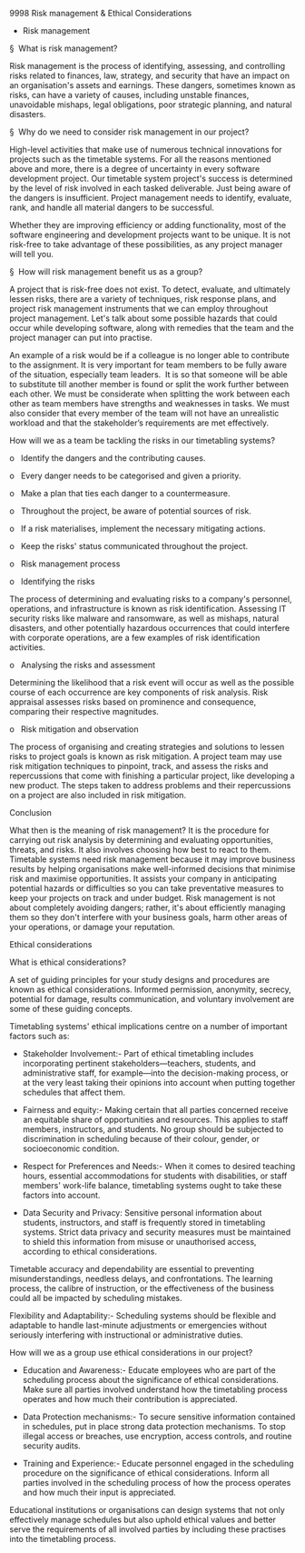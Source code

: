 9998
Risk management & Ethical Considerations 

- Risk management 

§  What is risk management?

Risk management is the process of identifying, assessing, and controlling risks related to finances, law, strategy, and security that have an impact on an organisation's assets and earnings. These dangers, sometimes known as risks, can have a variety of causes, including unstable finances, unavoidable mishaps, legal obligations, poor strategic planning, and natural disasters.


§  Why do we need to consider risk management in our project?

High-level activities that make use of numerous technical innovations for projects such as the timetable systems. For all the reasons mentioned above and more, there is a degree of uncertainty in every software development project. Our timetable system project's success is determined by the level of risk involved in each tasked deliverable. Just being aware of the dangers is insufficient. Project management needs to identify, evaluate, rank, and handle all material dangers to be successful.

Whether they are improving efficiency or adding functionality, most of the software engineering and development projects want to be unique. It is not risk-free to take advantage of these possibilities, as any project manager will tell you.

§  How will risk management benefit us as a group?

A project that is risk-free does not exist. To detect, evaluate, and ultimately lessen risks, there are a variety of techniques, risk response plans, and project risk management instruments that we can employ throughout project management. Let's talk about some possible hazards that could occur while developing software, along with remedies that the team and the project manager can put into practise.

An example of a risk would be if a colleague is no longer able to contribute to the assignment. It is very important for team members to be fully aware of the situation, especially team leaders.  It is so that someone will be able to substitute till another member is found or split the work further between each other. We must be considerate when splitting the work between each other as team members have strengths and weaknesses in tasks. We must also consider that every member of the team will not have an unrealistic workload and that the stakeholder’s requirements are met effectively.

How will we as a team be tackling the risks in our timetabling systems?

o   Identify the dangers and the contributing causes.

o   Every danger needs to be categorised and given a priority.

o   Make a plan that ties each danger to a countermeasure.

o   Throughout the project, be aware of potential sources of risk.

o   If a risk materialises, implement the necessary mitigating actions.

o   Keep the risks' status communicated throughout the project.

o   Risk management process

o   Identifying the risks

The process of determining and evaluating risks to a company's personnel, operations, and infrastructure is known as risk identification. Assessing IT security risks like malware and ransomware, as well as mishaps, natural disasters, and other potentially hazardous occurrences that could interfere with corporate operations, are a few examples of risk identification activities.

o   Analysing the risks and assessment

Determining the likelihood that a risk event will occur as well as the possible course of each occurrence are key components of risk analysis. Risk appraisal assesses risks based on prominence and consequence, comparing their respective magnitudes.

o   Risk mitigation and observation

The process of organising and creating strategies and solutions to lessen risks to project goals is known as risk mitigation. A project team may use risk mitigation techniques to pinpoint, track, and assess the risks and repercussions that come with finishing a particular project, like developing a new product. The steps taken to address problems and their repercussions on a project are also included in risk mitigation.


Conclusion

What then is the meaning of risk management? It is the procedure for carrying out risk analysis by determining and evaluating opportunities, threats, and risks. It also involves choosing how best to react to them. Timetable systems need risk management because it may improve business results by helping organisations make well-informed decisions that minimise risk and maximise opportunities. It assists your company in anticipating potential hazards or difficulties so you can take preventative measures to keep your projects on track and under budget. Risk management is not about completely avoiding dangers; rather, it's about efficiently managing them so they don't interfere with your business goals, harm other areas of your operations, or damage your reputation.



Ethical considerations 

What is ethical considerations?

A set of guiding principles for your study designs and procedures are known as ethical considerations. Informed permission, anonymity, secrecy, potential for damage, results communication, and voluntary involvement are some of these guiding concepts.

Timetabling systems' ethical implications centre on a number of important factors such as:

- Stakeholder Involvement:- Part of ethical timetabling includes incorporating pertinent stakeholders—teachers, students, and administrative staff, for example—into the decision-making process, or at the very least taking their opinions into account when putting together schedules that affect them.

- Fairness and equity:- Making certain that all parties concerned receive an equitable share of opportunities and resources. This applies to staff members, instructors, and students. No group should be subjected to discrimination in scheduling because of their colour, gender, or socioeconomic condition.

- Respect for Preferences and Needs:- When it comes to desired teaching hours, essential accommodations for students with disabilities, or staff members' work-life balance, timetabling systems ought to take these factors into account.

- Data Security and Privacy: Sensitive personal information about students, instructors, and staff is frequently stored in timetabling systems. Strict data privacy and security measures must be maintained to shield this information from misuse or unauthorised access, according to ethical considerations.

Timetable accuracy and dependability are essential to preventing misunderstandings, needless delays, and confrontations. The learning process, the calibre of instruction, or the effectiveness of the business could all be impacted by scheduling mistakes.

Flexibility and Adaptability:- Scheduling systems should be flexible and adaptable to handle last-minute adjustments or emergencies without seriously interfering with instructional or administrative duties.


How will we as a group use ethical considerations in our project?

- Education and Awareness:- Educate employees who are part of the scheduling process about the significance of ethical considerations. Make sure all parties involved understand how the timetabling process operates and how much their contribution is appreciated.

- Data Protection mechanisms:- To secure sensitive information contained in schedules, put in place strong data protection mechanisms. To stop illegal access or breaches, use encryption, access controls, and routine security audits.

- Training and Experience:- Educate personnel engaged in the scheduling procedure on the significance of ethical considerations. Inform all parties involved in the scheduling process of how the process operates and how much their input is appreciated.


Educational institutions or organisations can design systems that not only effectively manage schedules but also uphold ethical values and better serve the requirements of all involved parties by including these practises into the timetabling process.